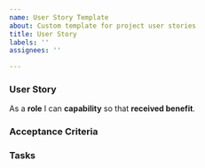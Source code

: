 ```yaml
---
name: User Story Template
about: Custom template for project user stories
title: User Story
labels: ''
assignees: ''

---
```


### User Story
As a **role** I can **capability** so that **received benefit**.

### Acceptance Criteria

### Tasks
